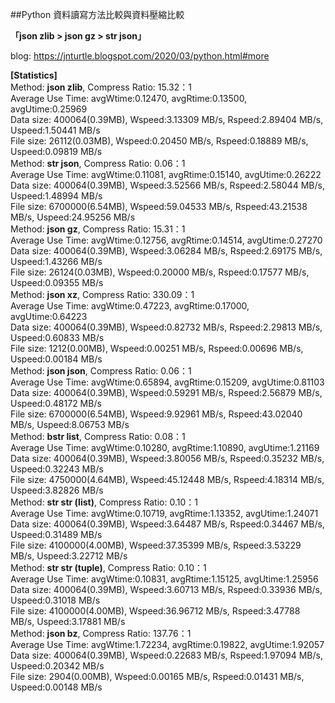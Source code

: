 ##Python 資料讀寫方法比較與資料壓縮比較

**「json zlib > json gz > str json」**

blog: https://jnturtle.blogspot.com/2020/03/python.html#more

**[Statistics]**</br>
Method: **json zlib**, Compress Ratio: 15.32：1 </br>
Average Use Time: avgWtime:0.12470, avgRtime:0.13500, avgUtime:0.25969 </br>
Data size: 400064(0.39MB), Wspeed:3.13309 MB/s, Rspeed:2.89404 MB/s, Uspeed:1.50441 MB/s</br>
File size: 26112(0.03MB), Wspeed:0.20450 MB/s, Rspeed:0.18889 MB/s, Uspeed:0.09819 MB/s</br>
Method: **str json**, Compress Ratio: 0.06：1 </br>
Average Use Time: avgWtime:0.11081, avgRtime:0.15140, avgUtime:0.26222 </br>
Data size: 400064(0.39MB), Wspeed:3.52566 MB/s, Rspeed:2.58044 MB/s, Uspeed:1.48994 MB/s </br>
File size: 6700000(6.54MB), Wspeed:59.04533 MB/s, Rspeed:43.21538 MB/s, Uspeed:24.95256 MB/s </br>
Method: **json gz**, Compress Ratio: 15.31：1</br>
Average Use Time: avgWtime:0.12756, avgRtime:0.14514, avgUtime:0.27270</br>
Data size: 400064(0.39MB), Wspeed:3.06284 MB/s, Rspeed:2.69175 MB/s, Uspeed:1.43266 MB/s</br>
File size: 26124(0.03MB), Wspeed:0.20000 MB/s, Rspeed:0.17577 MB/s, Uspeed:0.09355 MB/s</br>
Method: **json xz**, Compress Ratio: 330.09：1</br>
Average Use Time: avgWtime:0.47223, avgRtime:0.17000, avgUtime:0.64223</br>
Data size: 400064(0.39MB), Wspeed:0.82732 MB/s, Rspeed:2.29813 MB/s, Uspeed:0.60833 MB/s</br>
File size: 1212(0.00MB), Wspeed:0.00251 MB/s, Rspeed:0.00696 MB/s, Uspeed:0.00184 MB/s</br>
Method: **json json**, Compress Ratio: 0.06：1</br>
Average Use Time: avgWtime:0.65894, avgRtime:0.15209, avgUtime:0.81103</br>
Data size: 400064(0.39MB), Wspeed:0.59291 MB/s, Rspeed:2.56879 MB/s, Uspeed:0.48172 MB/s</br>
File size: 6700000(6.54MB), Wspeed:9.92961 MB/s, Rspeed:43.02040 MB/s, Uspeed:8.06753 MB/s</br>
Method: **bstr list**, Compress Ratio: 0.08：1</br>
Average Use Time: avgWtime:0.10280, avgRtime:1.10890, avgUtime:1.21169</br>
Data size: 400064(0.39MB), Wspeed:3.80056 MB/s, Rspeed:0.35232 MB/s, Uspeed:0.32243 MB/s</br>
File size: 4750000(4.64MB), Wspeed:45.12448 MB/s, Rspeed:4.18314 MB/s, Uspeed:3.82826 MB/s</br>
Method: **str str (list)**, Compress Ratio: 0.10：1</br>
Average Use Time: avgWtime:0.10719, avgRtime:1.13352, avgUtime:1.24071</br>
Data size: 400064(0.39MB), Wspeed:3.64487 MB/s, Rspeed:0.34467 MB/s, Uspeed:0.31489 MB/s</br>
File size: 4100000(4.00MB), Wspeed:37.35399 MB/s, Rspeed:3.53229 MB/s, Uspeed:3.22712 MB/s</br>
Method: **str str (tuple)**, Compress Ratio: 0.10：1</br>
Average Use Time: avgWtime:0.10831, avgRtime:1.15125, avgUtime:1.25956</br>
Data size: 400064(0.39MB), Wspeed:3.60713 MB/s, Rspeed:0.33936 MB/s, Uspeed:0.31018 MB/s</br>
File size: 4100000(4.00MB), Wspeed:36.96712 MB/s, Rspeed:3.47788 MB/s, Uspeed:3.17881 MB/s</br>
Method: **json bz**, Compress Ratio: 137.76：1</br>
Average Use Time: avgWtime:1.72234, avgRtime:0.19822, avgUtime:1.92057</br>
Data size: 400064(0.39MB), Wspeed:0.22683 MB/s, Rspeed:1.97094 MB/s, Uspeed:0.20342 MB/s</br>
File size: 2904(0.00MB), Wspeed:0.00165 MB/s, Rspeed:0.01431 MB/s, Uspeed:0.00148 MB/s</br>

